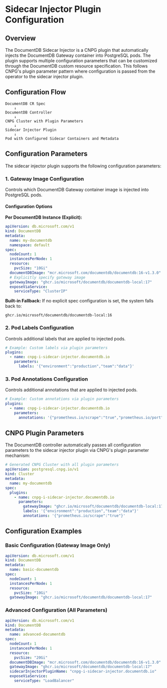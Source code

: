 # Sidecar Injector Plugin Configuration

## Overview

The DocumentDB Sidecar Injector is a CNPG plugin that automatically injects the DocumentDB Gateway container into PostgreSQL pods. The plugin supports multiple configuration parameters that can be customized through the DocumentDB custom resource specification. This follows CNPG's plugin parameter pattern where configuration is passed from the operator to the sidecar injector plugin.

## Configuration Flow

```
DocumentDB CR Spec
    ↓
DocumentDB Controller 
    ↓ 
CNPG Cluster with Plugin Parameters
    ↓
Sidecar Injector Plugin
    ↓
Pod with Configured Sidecar Containers and Metadata
```

## Configuration Parameters

The sidecar injector plugin supports the following configuration parameters:

### 1. Gateway Image Configuration

Controls which DocumentDB Gateway container image is injected into PostgreSQL pods.

#### Configuration Options

**Per DocumentDB Instance (Explicit):**
```yaml
apiVersion: db.microsoft.com/v1
kind: DocumentDB
metadata:
  name: my-documentdb
  namespace: default
spec:
  nodeCount: 1
  instancesPerNode: 1
  resource:
    pvcSize: "10Gi"
  documentDBImage: "mcr.microsoft.com/documentdb/documentdb:16-v1.3.0"
  # Explicitly specify gateway image
  gatewayImage: "ghcr.io/microsoft/documentdb/documentdb-local:17"
  exposeViaService:
    serviceType: "ClusterIP"
```

**Built-in Fallback:**
If no explicit spec configuration is set, the system falls back to:
```
ghcr.io/microsoft/documentdb/documentdb-local:16
```

### 2. Pod Labels Configuration

Controls additional labels that are applied to injected pods.

```yaml
# Example: Custom labels via plugin parameters
plugins:
  - name: cnpg-i-sidecar-injector.documentdb.io
    parameters:
      labels: '{"environment":"production","team":"data"}'
```

### 3. Pod Annotations Configuration

Controls additional annotations that are applied to injected pods.

```yaml
# Example: Custom annotations via plugin parameters
plugins:
  - name: cnpg-i-sidecar-injector.documentdb.io
    parameters:
      annotations: '{"prometheus.io/scrape":"true","prometheus.io/port":"8080"}'
```

## CNPG Plugin Parameters

The DocumentDB controller automatically passes all configuration parameters to the sidecar injector plugin via CNPG's plugin parameter mechanism:

```yaml
# Generated CNPG Cluster with all plugin parameters
apiVersion: postgresql.cnpg.io/v1
kind: Cluster
metadata:
  name: my-documentdb
spec:
  plugins:
    - name: cnpg-i-sidecar-injector.documentdb.io
      parameters:
        gatewayImage: "ghcr.io/microsoft/documentdb/documentdb-local:17"
        labels: '{"environment":"production","team":"data"}'
        annotations: '{"prometheus.io/scrape":"true"}'
```

## Configuration Examples

### Basic Configuration (Gateway Image Only)

```yaml
apiVersion: db.microsoft.com/v1
kind: DocumentDB
metadata:
  name: basic-documentdb
spec:
  nodeCount: 1
  instancesPerNode: 1
  resource:
    pvcSize: "10Gi"
  gatewayImage: "ghcr.io/microsoft/documentdb/documentdb-local:17"
```

### Advanced Configuration (All Parameters)

```yaml
apiVersion: db.microsoft.com/v1
kind: DocumentDB
metadata:
  name: advanced-documentdb
spec:
  nodeCount: 1
  instancesPerNode: 1
  resource:
    pvcSize: "20Gi"
  documentDBImage: "mcr.microsoft.com/documentdb/documentdb:16-v1.3.0"
  gatewayImage: "ghcr.io/microsoft/documentdb/documentdb-local:17"
  sidecarInjectorPluginName: "cnpg-i-sidecar-injector.documentdb.io"
  exposeViaService:
    serviceType: "LoadBalancer"
```


